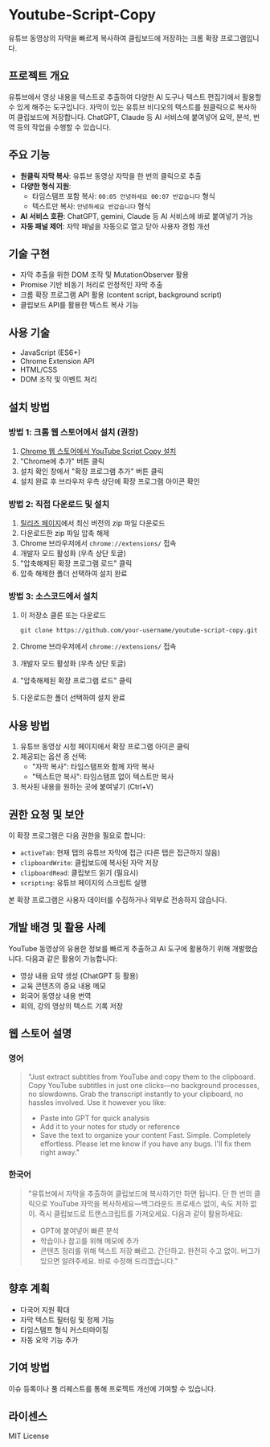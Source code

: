 # Youtube-Script-Copy

유튜브 동영상의 자막을 빠르게 복사하여 클립보드에 저장하는 크롬 확장 프로그램입니다.

## 프로젝트 개요

유튜브에서 영상 내용을 텍스트로 추출하여 다양한 AI 도구나 텍스트 편집기에서 활용할 수 있게 해주는 도구입니다. 자막이 있는 유튜브 비디오의 텍스트를 원클릭으로 복사하여 클립보드에 저장합니다. ChatGPT, Claude 등 AI 서비스에 붙여넣어 요약, 분석, 번역 등의 작업을 수행할 수 있습니다.

## 주요 기능

- **원클릭 자막 복사**: 유튜브 동영상 자막을 한 번의 클릭으로 추출
- **다양한 형식 지원**: 
  - 타임스탬프 포함 복사: `00:05 안녕하세요 00:07 반갑습니다` 형식
  - 텍스트만 복사: `안녕하세요 반갑습니다` 형식
- **AI 서비스 호환**: ChatGPT, gemini, Claude 등 AI 서비스에 바로 붙여넣기 가능
- **자동 패널 제어**: 자막 패널을 자동으로 열고 닫아 사용자 경험 개선

## 기술 구현

- 자막 추출을 위한 DOM 조작 및 MutationObserver 활용
- Promise 기반 비동기 처리로 안정적인 자막 추출
- 크롬 확장 프로그램 API 활용 (content script, background script)
- 클립보드 API를 활용한 텍스트 복사 기능

## 사용 기술

- JavaScript (ES6+)
- Chrome Extension API
- HTML/CSS
- DOM 조작 및 이벤트 처리

## 설치 방법

### 방법 1: 크롬 웹 스토어에서 설치 (권장)

1. [Chrome 웹 스토어에서 YouTube Script Copy 설치](https://chromewebstore.google.com/detail/youtube-script-copy/lcidmmncffcblnglnmibkhjkloohkkeo)
2. "Chrome에 추가" 버튼 클릭
3. 설치 확인 창에서 "확장 프로그램 추가" 버튼 클릭
4. 설치 완료 후 브라우저 우측 상단에 확장 프로그램 아이콘 확인

### 방법 2: 직접 다운로드 및 설치

1. [릴리즈 페이지](https://github.com/your-username/youtube-script-copy/releases)에서 최신 버전의 zip 파일 다운로드
2. 다운로드한 zip 파일 압축 해제
3. Chrome 브라우저에서 `chrome://extensions/` 접속
4. 개발자 모드 활성화 (우측 상단 토글)
5. "압축해제된 확장 프로그램 로드" 클릭
6. 압축 해제한 폴더 선택하여 설치 완료

### 방법 3: 소스코드에서 설치

1. 이 저장소 클론 또는 다운로드
   ```
   git clone https://github.com/your-username/youtube-script-copy.git
   ```

2. Chrome 브라우저에서 `chrome://extensions/` 접속
3. 개발자 모드 활성화 (우측 상단 토글)
4. "압축해제된 확장 프로그램 로드" 클릭
5. 다운로드한 폴더 선택하여 설치 완료

## 사용 방법

1. 유튜브 동영상 시청 페이지에서 확장 프로그램 아이콘 클릭
2. 제공되는 옵션 중 선택:
   - "자막 복사": 타임스탬프와 함께 자막 복사
   - "텍스트만 복사": 타임스탬프 없이 텍스트만 복사
3. 복사된 내용을 원하는 곳에 붙여넣기 (Ctrl+V)

## 권한 요청 및 보안

이 확장 프로그램은 다음 권한을 필요로 합니다:
- `activeTab`: 현재 탭의 유튜브 자막에 접근 (다른 탭은 접근하지 않음)
- `clipboardWrite`: 클립보드에 복사된 자막 저장
- `clipboardRead`: 클립보드 읽기 (필요시)
- `scripting`: 유튜브 페이지의 스크립트 실행

본 확장 프로그램은 사용자 데이터를 수집하거나 외부로 전송하지 않습니다.

## 개발 배경 및 활용 사례

YouTube 동영상의 유용한 정보를 빠르게 추출하고 AI 도구에 활용하기 위해 개발했습니다. 다음과 같은 활용이 가능합니다:

- 영상 내용 요약 생성 (ChatGPT 등 활용)
- 교육 콘텐츠의 중요 내용 메모
- 외국어 동영상 내용 번역
- 회의, 강의 영상의 텍스트 기록 저장

## 웹 스토어 설명

### 영어
> "Just extract subtitles from YouTube and copy them to the clipboard. Copy YouTube subtitles in just one clicks—no background processes, no slowdowns. Grab the transcript instantly to your clipboard, no hassles involved. Use it however you like:
> - Paste into GPT for quick analysis
> - Add it to your notes for study or reference
> - Save the text to organize your content
> Fast. Simple. Completely effortless. Please let me know if you have any bugs. I'll fix them right away."

### 한국어
> "유튜브에서 자막을 추출하여 클립보드에 복사하기만 하면 됩니다. 단 한 번의 클릭으로 YouTube 자막을 복사하세요—백그라운드 프로세스 없이, 속도 저하 없이. 즉시 클립보드로 트랜스크립트를 가져오세요. 다음과 같이 활용하세요:
> - GPT에 붙여넣어 빠른 분석
> - 학습이나 참고를 위해 메모에 추가
> - 콘텐츠 정리를 위해 텍스트 저장
> 빠르고. 간단하고. 완전히 수고 없이. 버그가 있으면 알려주세요. 바로 수정해 드리겠습니다."

## 향후 계획

- 다국어 지원 확대
- 자막 텍스트 필터링 및 정제 기능
- 타임스탬프 형식 커스터마이징
- 자동 요약 기능 추가

## 기여 방법

이슈 등록이나 풀 리퀘스트를 통해 프로젝트 개선에 기여할 수 있습니다.

## 라이센스

MIT License
